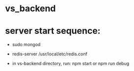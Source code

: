 # vs_backend

# server start sequence:

- sudo mongod


- redis-server /usr/local/etc/redis.conf



- in vs-backend directory, run:
  npm start 
  or 
  npm run debug 
  